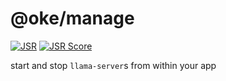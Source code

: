 # @oke/manage

[![JSR](https://jsr.io/badges/@oke/manage)](https://jsr.io/@oke/manage)
[![JSR Score](https://jsr.io/badges/@oke/manage/score)](https://jsr.io/@oke/manage/score)

start and stop `llama-server`s from within your app
